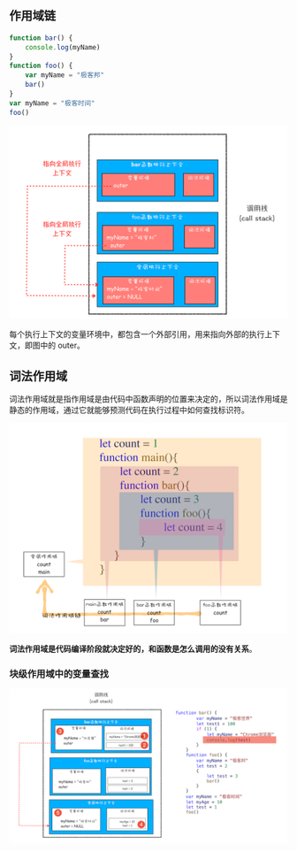 ## 作用域链

```js
function bar() {
    console.log(myName)
}
function foo() {
    var myName = "极客邦"
    bar()
}
var myName = "极客时间"
foo()
```

![](./img/chain.webp)

每个执行上下文的变量环境中，都包含一个外部引用，用来指向外部的执行上下文，即图中的 outer。

## 词法作用域

词法作用域就是指作用域是由代码中函数声明的位置来决定的，所以词法作用域是静态的作用域，通过它就能够预测代码在执行过程中如何查找标识符。

![](./img/lexical-scope.webp)

**词法作用域是代码编译阶段就决定好的，和函数是怎么调用的没有关系**。


### 块级作用域中的变量查找

![](./img/chain2.webp)
